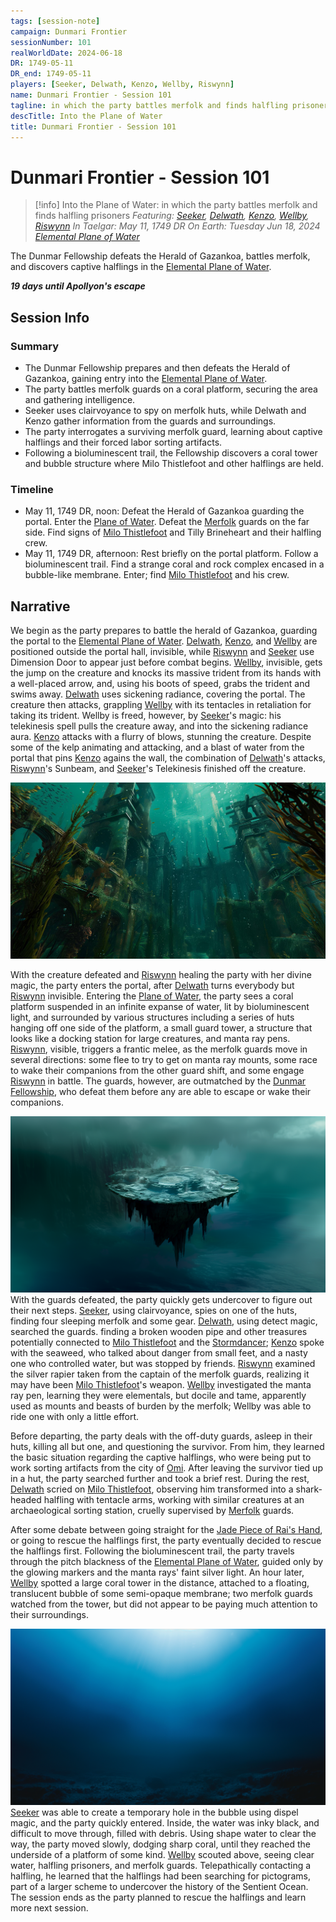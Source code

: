 ```yaml
---
tags: [session-note]
campaign: Dunmari Frontier
sessionNumber: 101
realWorldDate: 2024-06-18
DR: 1749-05-11
DR_end: 1749-05-11
players: [Seeker, Delwath, Kenzo, Wellby, Riswynn]
name: Dunmari Frontier - Session 101
tagline: in which the party battles merfolk and finds halfling prisoners
descTitle: Into the Plane of Water
title: Dunmari Frontier - Session 101
---
```

# Dunmari Frontier - Session 101

>[!info] Into the Plane of Water: in which the party battles merfolk and finds halfling prisoners
> *Featuring: [Seeker](<../../../people/pcs/dunmar-fellowship/seeker.md>), [Delwath](<../../../people/pcs/dunmar-fellowship/delwath.md>), [Kenzo](<../../../people/pcs/dunmar-fellowship/kenzo.md>), [Wellby](<../../../people/pcs/dunmar-fellowship/wellby.md>), [Riswynn](<../../../people/pcs/dunmar-fellowship/riswynn.md>)*
> *In Taelgar: May 11, 1749 DR*
> *On Earth: Tuesday Jun 18, 2024*
> *[Elemental Plane of Water](<../../../cosmology/energy-realms/elemental-plane-of-water.md>)*

The Dunmar Fellowship defeats the Herald of Gazankoa, battles merfolk, and discovers captive halflings in the [Elemental Plane of Water](<../../../cosmology/energy-realms/elemental-plane-of-water.md>).

***19 days until Apollyon's escape***
## Session Info
### Summary
- The Dunmar Fellowship prepares and then defeats the Herald of Gazankoa, gaining entry into the [Elemental Plane of Water](<../../../cosmology/energy-realms/elemental-plane-of-water.md>).
- The party battles merfolk guards on a coral platform, securing the area and gathering intelligence.
- Seeker uses clairvoyance to spy on merfolk huts, while Delwath and Kenzo gather information from the guards and surroundings.
- The party interrogates a surviving merfolk guard, learning about captive halflings and their forced labor sorting artifacts.
- Following a bioluminescent trail, the Fellowship discovers a coral tower and bubble structure where Milo Thistlefoot and other halflings are held.

### Timeline
- May 11, 1749 DR, noon: Defeat the Herald of Gazankoa guarding the portal. Enter the [Plane of Water](<../../../cosmology/energy-realms/elemental-plane-of-water.md>). Defeat the [Merfolk](<../../../species/unusual-species/merfolk.md>) guards on the far side. Find signs of [Milo Thistlefoot](<../../../people/halflings/milo-thistlefoot.md>) and Tilly Brineheart and their halfling crew. 
- May 11, 1749 DR, afternoon: Rest briefly on the portal platform. Follow a bioluminescent trail. Find a strange coral and rock complex encased in a bubble-like membrane. Enter; find [Milo Thistlefoot](<../../../people/halflings/milo-thistlefoot.md>) and his crew.

## Narrative
We begin as the party prepares to battle the herald of Gazankoa, guarding the portal to the [Elemental Plane of Water](<../../../cosmology/energy-realms/elemental-plane-of-water.md>). [Delwath](<../../../people/pcs/dunmar-fellowship/delwath.md>), [Kenzo](<../../../people/pcs/dunmar-fellowship/kenzo.md>), and [Wellby](<../../../people/pcs/dunmar-fellowship/wellby.md>) are positioned outside the portal hall, invisible, while [Riswynn](<../../../people/pcs/dunmar-fellowship/riswynn.md>) and [Seeker](<../../../people/pcs/dunmar-fellowship/seeker.md>) use Dimension Door to appear just before combat begins. [Wellby](<../../../people/pcs/dunmar-fellowship/wellby.md>), invisible, gets the jump on the creature and knocks its massive trident from its hands with a well-placed arrow, and, using his boots of speed, grabs the trident and swims away. [Delwath](<../../../people/pcs/dunmar-fellowship/delwath.md>) uses sickening radiance, covering the portal. The creature then attacks, grappling [Wellby](<../../../people/pcs/dunmar-fellowship/wellby.md>) with its tentacles in retaliation for taking its trident. Wellby is freed, however, by [Seeker](<../../../people/pcs/dunmar-fellowship/seeker.md>)'s magic: his telekinesis spell pulls the creature away, and into the sickening radiance aura. [Kenzo](<../../../people/pcs/dunmar-fellowship/kenzo.md>) attacks with a flurry of blows, stunning the creature. Despite some of the kelp animating and attacking, and a blast of water from the portal that pins [Kenzo](<../../../people/pcs/dunmar-fellowship/kenzo.md>) agains the wall, the combination of [Delwath](<../../../people/pcs/dunmar-fellowship/delwath.md>)'s attacks, [Riswynn](<../../../people/pcs/dunmar-fellowship/riswynn.md>)'s Sunbeam, and [Seeker](<../../../people/pcs/dunmar-fellowship/seeker.md>)'s Telekinesis finished off the creature. 

![Portal Room Omi Zoom V1](../../../assets/portal-room-omi-zoom-v1.jpg)

With the creature defeated and [Riswynn](<../../../people/pcs/dunmar-fellowship/riswynn.md>) healing the party with her divine magic, the party enters the portal, after [Delwath](<../../../people/pcs/dunmar-fellowship/delwath.md>) turns everybody but [Riswynn](<../../../people/pcs/dunmar-fellowship/riswynn.md>) invisible. Entering the [Plane of Water](<../../../cosmology/energy-realms/elemental-plane-of-water.md>), the party sees a coral platform suspended in an infinite expanse of water, lit by bioluminescent light, and surrounded by various structures including a series of huts hanging off one side of the platform, a small guard tower, a structure that looks like a docking station for large creatures, and manta ray pens. [Riswynn](<../../../people/pcs/dunmar-fellowship/riswynn.md>), visible, triggers a frantic melee, as the merfolk guards move in several directions: some flee to try to get on manta ray mounts, some race to wake their companions from the other guard shift, and some engage [Riswynn](<../../../people/pcs/dunmar-fellowship/riswynn.md>) in battle. The guards, however, are outmatched by the [Dunmar Fellowship](<../../../people/pcs/dunmar-fellowship/dunmar-fellowship.md>), who defeat them before any are able to escape or wake their companions. 

![Portal Area Zoom](../../../assets/portal-area-zoom.png)
With the guards defeated, the party quickly gets undercover to figure out their next steps. [Seeker](<../../../people/pcs/dunmar-fellowship/seeker.md>), using clairvoyance, spies on one of the huts, finding four sleeping merfolk and some gear. [Delwath](<../../../people/pcs/dunmar-fellowship/delwath.md>), using detect magic, searched the guards. finding a broken wooden pipe and other treasures potentially connected to [Milo Thistlefoot](<../../../people/halflings/milo-thistlefoot.md>) and the [Stormdancer](<../../../things/ships/stormdancer.md>); [Kenzo](<../../../people/pcs/dunmar-fellowship/kenzo.md>) spoke with the seaweed, who talked about danger from small feet, and a nasty one who controlled water, but was stopped by friends. [Riswynn](<../../../people/pcs/dunmar-fellowship/riswynn.md>) examined the silver rapier taken from the captain of the merfolk guards, realizing it may have been [Milo Thistlefoot](<../../../people/halflings/milo-thistlefoot.md>)'s weapon. [Wellby](<../../../people/pcs/dunmar-fellowship/wellby.md>) investigated the manta ray pen, learning they were elementals, but docile and tame, apparently used as mounts and beasts of burden by the merfolk; Wellby was able to ride one with only a little effort. 

Before departing, the party deals with the off-duty guards, asleep in their huts, killing all but one, and questioning the survivor. From him, they learned the basic situation regarding the captive halflings, who were being put to work sorting artifacts from the city of [Omi](<../../../gazetteer/faraway-places/omi.md>). After leaving the survivor tied up in a hut, the party searched further and took a brief rest. During the rest, [Delwath](<../../../people/pcs/dunmar-fellowship/delwath.md>) scried on [Milo Thistlefoot](<../../../people/halflings/milo-thistlefoot.md>), observing him transformed into a shark-headed halfling with tentacle arms, working with similar creatures at an archaeological sorting station, cruelly supervised by [Merfolk](<../../../species/unusual-species/merfolk.md>) guards. 

 After some debate between going straight for the [Jade Piece of Rai's Hand](<../treasure/jade-piece-of-rai-s-hand.md>), or going to rescue the halflings first, the party eventually decided to rescue the halflings first. Following the bioluminescent trail, the party travels through the pitch blackness of the [Elemental Plane of Water](<../../../cosmology/energy-realms/elemental-plane-of-water.md>), guided only by the glowing markers and the manta rays' faint silver light. An hour later, [Wellby](<../../../people/pcs/dunmar-fellowship/wellby.md>) spotted a large coral tower in the distance, attached to a floating, translucent bubble of some semi-opaque membrane; two merfolk guards watched from the tower, but did not appear to be paying much attention to their surroundings. 

![Plane of Water Default Zoom](../../../assets/plane-of-water-default-zoom.png)
[Seeker](<../../../people/pcs/dunmar-fellowship/seeker.md>) was able to create a temporary hole in the bubble using dispel magic, and the party quickly entered. Inside, the water was inky black, and difficult to move through, filled with debris. Using shape water to clear the way, the party moved slowly, dodging sharp coral, until they reached the underside of a platform of some kind. [Wellby](<../../../people/pcs/dunmar-fellowship/wellby.md>) scouted above, seeing clear water, halfling prisoners, and merfolk guards. Telepathically contacting a halfling, he learned that the halflings had been searching for pictograms, part of a larger scheme to undercover the history of the Sentient Ocean. The session ends as the party planned to rescue the halflings and learn more next session. 
